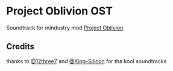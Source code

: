 # Project Oblivion OST

Soundtrack for mindustry mod [Project Oblivion](https://github.com/uujuju1/project-oblivion).

## Credits

thanks to [@12three7](github.com/12three7) and [@King-Silicon](https://github.com/King-Silicon) for tha kool soundtracks



